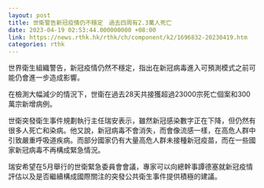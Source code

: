 ```yaml
---
layout: post
title: 世衛警告新冠疫情仍不穩定　過去四周有2.3萬人死亡
date: 2023-04-19 02:53:44.000000000 +08:00
link: https://news.rthk.hk/rthk/ch/component/k2/1696832-20230419.htm
categories: rthk
---
```


世界衛生組織警告，新冠疫情仍然不穩定，指出在新冠病毒進入可預測模式之前可能仍會進一步造成影響。

在檢測大幅減少的情況下，世衛在過去28天共接獲超過23000宗死亡個案和300萬宗新增病例。

世衛突發衛生事件規劃執行主任瑞安表示，雖然新冠感染數字正在下降，但仍然有很多人死亡和染病。他又說，新冠病毒不會消失，而會像流感一樣，在高危人群中引致嚴重呼吸道疾病。而部分國家仍有大量高危人群未接種新冠疫苗，而在一些國家新冠病毒不再構成緊急情況。

瑞安希望在5月舉行的世衛緊急委員會會議，專家可以向總幹事譚德塞就新冠疫情評估以及是否繼續構成國際關注的突發公共衛生事件提供積極的建議。
